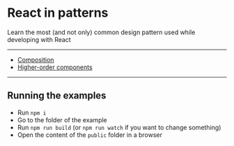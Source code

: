 # React in patterns

Learn the most (and not only) common design pattern used while developing with React

---

* [Composition](./patterns/composition/README.md)
* [Higher-order components](./patterns/high-order-components/README.md)

---

## Running the examples

* Run `npm i`
* Go to the folder of the example
* Run `npm run build` (or `npm run watch` if you want to change something)
* Open the content of the `public` folder in a browser
